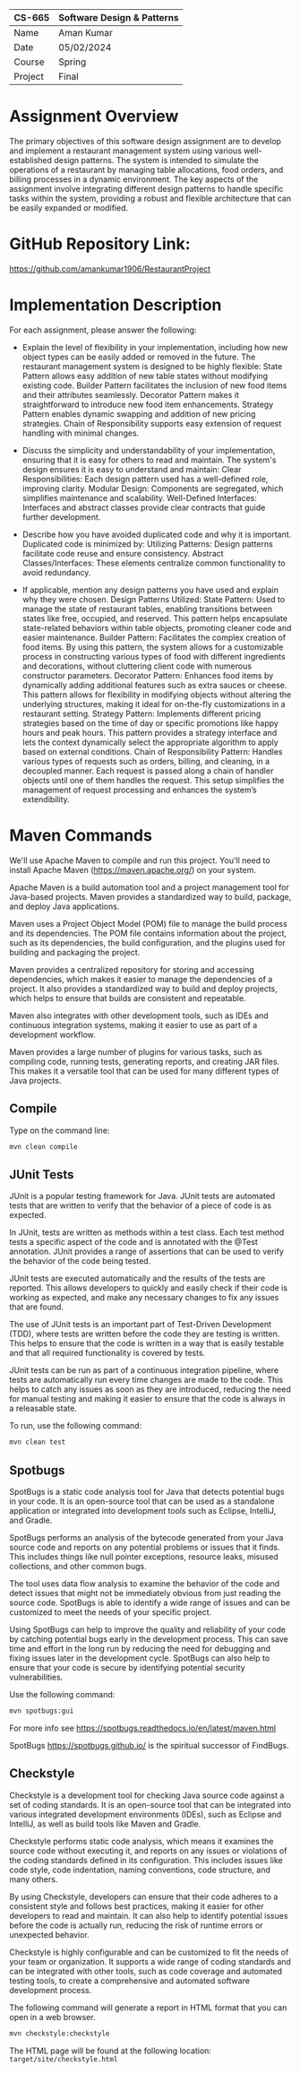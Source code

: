 
| CS-665  | Software Design & Patterns |
|---------|----------------------------|
| Name    | Aman Kumar                 |
| Date    | 05/02/2024                 |
| Course  | Spring                     |
| Project | Final                      |

# Assignment Overview
The primary objectives of this software design assignment are to develop and implement a restaurant management system using various well-established design patterns. The system is intended to simulate the operations of a restaurant by managing table allocations, food orders, and billing processes in a dynamic environment. The key aspects of the assignment involve integrating different design patterns to handle specific tasks within the system, providing a robust and flexible architecture that can be easily expanded or modified.

# GitHub Repository Link:
https://github.com/amankumar1906/RestaurantProject

# Implementation Description 


For each assignment, please answer the following:

- Explain the level of flexibility in your implementation, including how new object types can
be easily added or removed in the future.
The restaurant management system is designed to be highly flexible:
State Pattern allows easy addition of new table states without modifying existing code.
Builder Pattern facilitates the inclusion of new food items and their attributes seamlessly.
Decorator Pattern makes it straightforward to introduce new food item enhancements.
Strategy Pattern enables dynamic swapping and addition of new pricing strategies.
Chain of Responsibility supports easy extension of request handling with minimal changes.

- Discuss the simplicity and understandability of your implementation, ensuring that it is
easy for others to read and maintain.
The system's design ensures it is easy to understand and maintain:
Clear Responsibilities: Each design pattern used has a well-defined role, improving clarity.
Modular Design: Components are segregated, which simplifies maintenance and scalability.
Well-Defined Interfaces: Interfaces and abstract classes provide clear contracts that guide further development.

- Describe how you have avoided duplicated code and why it is important.
Duplicated code is minimized by:
Utilizing Patterns: Design patterns facilitate code reuse and ensure consistency.
Abstract Classes/Interfaces: These elements centralize common functionality to avoid redundancy.

- If applicable, mention any design patterns you have used and explain why they were
chosen.
Design Patterns Utilized:
State Pattern: Used to manage the state of restaurant tables, enabling transitions between states like free, occupied, and reserved. This pattern helps encapsulate state-related behaviors within table objects, promoting cleaner code and easier maintenance.
Builder Pattern: Facilitates the complex creation of food items. By using this pattern, the system allows for a customizable process in constructing various types of food with different ingredients and decorations, without cluttering client code with numerous constructor parameters.
Decorator Pattern: Enhances food items by dynamically adding additional features such as extra sauces or cheese. This pattern allows for flexibility in modifying objects without altering the underlying structures, making it ideal for on-the-fly customizations in a restaurant setting.
Strategy Pattern: Implements different pricing strategies based on the time of day or specific promotions like happy hours and peak hours. This pattern provides a strategy interface and lets the context dynamically select the appropriate algorithm to apply based on external conditions.
Chain of Responsibility Pattern: Handles various types of requests such as orders, billing, and cleaning, in a decoupled manner. Each request is passed along a chain of handler objects until one of them handles the request. This setup simplifies the management of request processing and enhances the system’s extendibility.


# Maven Commands

We'll use Apache Maven to compile and run this project. You'll need to install Apache Maven (https://maven.apache.org/) on your system. 

Apache Maven is a build automation tool and a project management tool for Java-based projects. Maven provides a standardized way to build, package, and deploy Java applications.

Maven uses a Project Object Model (POM) file to manage the build process and its dependencies. The POM file contains information about the project, such as its dependencies, the build configuration, and the plugins used for building and packaging the project.

Maven provides a centralized repository for storing and accessing dependencies, which makes it easier to manage the dependencies of a project. It also provides a standardized way to build and deploy projects, which helps to ensure that builds are consistent and repeatable.

Maven also integrates with other development tools, such as IDEs and continuous integration systems, making it easier to use as part of a development workflow.

Maven provides a large number of plugins for various tasks, such as compiling code, running tests, generating reports, and creating JAR files. This makes it a versatile tool that can be used for many different types of Java projects.

## Compile
Type on the command line: 

```bash
mvn clean compile
```



## JUnit Tests
JUnit is a popular testing framework for Java. JUnit tests are automated tests that are written to verify that the behavior of a piece of code is as expected.

In JUnit, tests are written as methods within a test class. Each test method tests a specific aspect of the code and is annotated with the @Test annotation. JUnit provides a range of assertions that can be used to verify the behavior of the code being tested.

JUnit tests are executed automatically and the results of the tests are reported. This allows developers to quickly and easily check if their code is working as expected, and make any necessary changes to fix any issues that are found.

The use of JUnit tests is an important part of Test-Driven Development (TDD), where tests are written before the code they are testing is written. This helps to ensure that the code is written in a way that is easily testable and that all required functionality is covered by tests.

JUnit tests can be run as part of a continuous integration pipeline, where tests are automatically run every time changes are made to the code. This helps to catch any issues as soon as they are introduced, reducing the need for manual testing and making it easier to ensure that the code is always in a releasable state.

To run, use the following command:
```bash
mvn clean test
```


## Spotbugs 

SpotBugs is a static code analysis tool for Java that detects potential bugs in your code. It is an open-source tool that can be used as a standalone application or integrated into development tools such as Eclipse, IntelliJ, and Gradle.

SpotBugs performs an analysis of the bytecode generated from your Java source code and reports on any potential problems or issues that it finds. This includes things like null pointer exceptions, resource leaks, misused collections, and other common bugs.

The tool uses data flow analysis to examine the behavior of the code and detect issues that might not be immediately obvious from just reading the source code. SpotBugs is able to identify a wide range of issues and can be customized to meet the needs of your specific project.

Using SpotBugs can help to improve the quality and reliability of your code by catching potential bugs early in the development process. This can save time and effort in the long run by reducing the need for debugging and fixing issues later in the development cycle. SpotBugs can also help to ensure that your code is secure by identifying potential security vulnerabilities.

Use the following command:

```bash
mvn spotbugs:gui 
```

For more info see 
https://spotbugs.readthedocs.io/en/latest/maven.html

SpotBugs https://spotbugs.github.io/ is the spiritual successor of FindBugs.


## Checkstyle 

Checkstyle is a development tool for checking Java source code against a set of coding standards. It is an open-source tool that can be integrated into various integrated development environments (IDEs), such as Eclipse and IntelliJ, as well as build tools like Maven and Gradle.

Checkstyle performs static code analysis, which means it examines the source code without executing it, and reports on any issues or violations of the coding standards defined in its configuration. This includes issues like code style, code indentation, naming conventions, code structure, and many others.

By using Checkstyle, developers can ensure that their code adheres to a consistent style and follows best practices, making it easier for other developers to read and maintain. It can also help to identify potential issues before the code is actually run, reducing the risk of runtime errors or unexpected behavior.

Checkstyle is highly configurable and can be customized to fit the needs of your team or organization. It supports a wide range of coding standards and can be integrated with other tools, such as code coverage and automated testing tools, to create a comprehensive and automated software development process.

The following command will generate a report in HTML format that you can open in a web browser. 

```bash
mvn checkstyle:checkstyle
```

The HTML page will be found at the following location:
`target/site/checkstyle.html`




